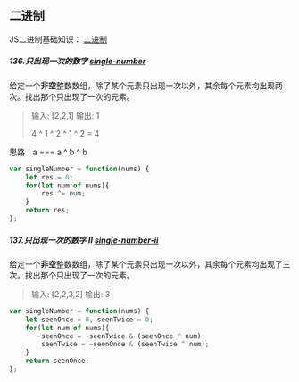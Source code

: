 ## 二进制

JS二进制基础知识： [二进制](https://wangdoc.com/javascript/operators/bit.html)

##### 136.只出现一次的数字 [single-number](https://leetcode-cn.com/problems/single-number/)

给定一个**非空**整数数组，除了某个元素只出现一次以外，其余每个元素均出现两次。找出那个只出现了一次的元素。

> 输入: [2,2,1]
> 输出: 1
>
> 4 ^ 1 ^ 2 ^ 1 ^ 2 = 4

思路：a === a ^ b ^ b   

```js
var singleNumber = function(nums) {
    let res = 0;
    for(let num of nums){
        res ^= num;
    }
    return res;
};
```

##### 137.只出现一次的数字 II  [single-number-ii](https://leetcode-cn.com/problems/single-number-ii/)

给定一个**非空**整数数组，除了某个元素只出现一次以外，其余每个元素均出现了三次。找出那个只出现了一次的元素。

> 输入: [2,2,3,2]
> 输出: 3

```js
var singleNumber = function(nums) {
    let seenOnce = 0, seenTwice = 0;
    for(let num of nums){
        seenOnce = ~seenTwice & (seenOnce ^ num);
        seenTwice = ~seenOnce & (seenTwice ^ num);
    }
    return seenOnce;
};
```

